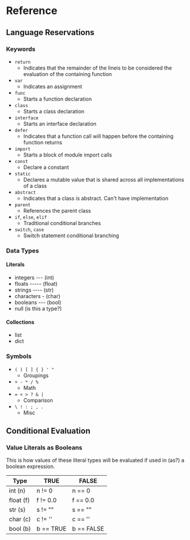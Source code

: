 # Reference

## Language Reservations

### Keywords

- `return`
  - Indicates that the remainder of the lineis to be considered the evaluation of the containing function
- `var`
  - Indicates an assignment
- `func`
  - Starts a function declaration
- `class`
  - Starts a class declaration
- `interface`
  - Starts an interface declaration
- `defer`
  - Indicates that a function call will happen before the containing function returns
- `import`
  - Starts a block of module import calls
- `const`
  - Declare a constant
- `static`
  - Declares a mutable value that is shared across all implementations of a class
- `abstract`
  - Indicates that a class is abstract. Can't have implementation
- `parent`
  - References the parent class
- `if`, `else`, `elif`
  - Traditional conditional branches
- `switch`, `case`
  - Switch statement conditional branching

### Data Types

#### Literals

- integers --- (int)
- floats ----- (float)
- strings ---- (str)
- characters - (char)
- booleans --- (bool)
- null (is this a type?)

#### Collections

- list
- dict

### Symbols

- `( ) [ ] { } ' "`
  - Groupings 
- `+ - * / %`
  - Math
- `= < > ? & |`
  - Comparison
- `\ ! : ; , .`
  - Misc

## Conditional Evaluation

### Value Literals as Booleans

This is how values of these literal types will be evaluated if used in (as?) a boolean expression.

| Type      | TRUE      | FALSE      |
| ----      | ----      | -----      |
| int (n)   | n != 0    | n == 0     |
| float (f) | f != 0.0  | f == 0.0   |
| str (s)   | s != ""   | s == ""    |
| char (c)  | c != ''   | c == ''    |
| bool (b)  | b == TRUE | b == FALSE |
